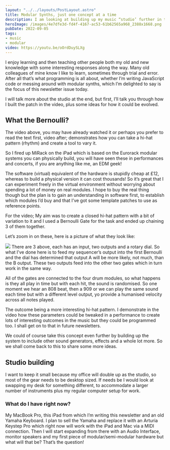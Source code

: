 ```yaml
---
layout: "../../layouts/PostLayout.astro"
title: Modular Synths, just one concept at a time
description: I am looking at building up my music “studio’ further in the future but what will it look like? What do I want to get out of it? What do I want to learn and discover?
heroImage: /images/4e7dfe3d-fd4f-4167-ac53-61b62565a968_2388x1668.png
pubDate: 2022-09-05
tags: 
- music
- modular
video: https://youtu.be/oOrdDuySLXg
---
```


I enjoy learning and then teaching other people both my old and new knowledge with some interesting responses along the way. Many old colleagues of mine know I like to learn, sometimes through trial and error. After all that’s what programming is all about, whether I’m writing JavaScript code or messing around with modular synths, which I’m delighted to say is the focus of this newsletter issue today.

I will talk more about the studio at the end, but first, I’ll talk you through how I built the patch in the video, plus some ideas for how it could be evolved.

## What the Bernoulli?
The video above, you may have already watched it or perhaps you prefer to read the text first, video after; demonstrates how you can take a hi-hat pattern (rhythm) and create a tool to vary it.

So I fired up MiRack on the iPad which is based on the Eurorack modular systems you can physically build, you will have seen these in performances and concerts, if you are anything like me, an EDM geek!

The software (virtual) equivalent of the hardware is stupidly cheap at £12, whereas to build a physical version it can cost thousands! So it’s great that I can experiment freely in the virtual environment without worrying about spending a lot of money on real modules. I hope to buy the real thing though but the plan is to gain an understanding in software first, to establish which modules I’d buy and that I’ve got some template patches to use as reference points.

For the video; My aim was to create a closed hi-hat pattern with a bit of variation to it and I used a Bernoulli Gate for the task and ended up chaining 3 of them together.

Let’s zoom in on these, here is a picture of what they look like:

![](/images/4e7dfe3d-fd4f-4167-ac53-61b62565a968_2388x1668.png)
There are 3 above, each has an input, two outputs and a rotary dial. So what I’ve done here is to feed my sequencer’s output into the first Bernoulli and the dial has determined that output A will be more likely, not much, than the B output. These two outputs feed into the other two gates which in turn work in the same way.

All of the gates are connected to the four drum modules, so what happens is they all play in time but with each hit, the sound is randomised. So one moment we hear an 808 beat, then a 909 or we can play the same sound each time but with a different level output, yo provide a humanised velocity across all notes played.

The outcome being a more interesting hi-hat pattern. I demonstrate in the video how these parameters could be tweaked in a performance to create lots of interesting outcomes in the music but they could be programmed too. I shall get on to that in future newsletters.

We could of course take this concept even further by building up the system to include other sound generators, effects and a whole lot more. So we shall come back to this to share some more ideas.

## Studio building
I want to keep it small because my office will double up as the studio, so most of the gear needs to be desktop sized. If needs be I would look at swapping my desk for something different, to accommodate a larger number of instruments plus my regular computer setup for work.

### What do I have right now?
My MacBook Pro, this iPad from which I’m writing this newsletter and an old Yamaha Keyboard. I plan to sell the Yamaha and replace it with an Arturia Keystep Pro which right now will work with the iPad and Mac via a MIDI connection. Then I will start expanding from there with an Audio Interface, monitor speakers and my first piece of modular/semi-modular hardware but what will that be? That’s the question!